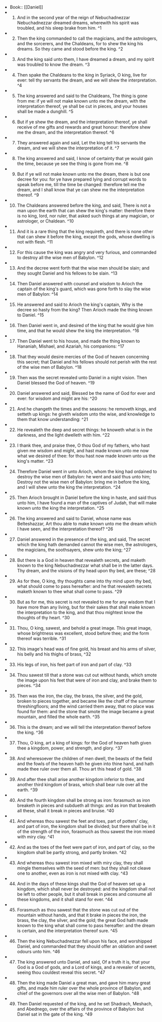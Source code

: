 - Book:: [[Daniel]]
- 1. And in the second year of the reign of Nebuchadnezzar Nebuchadnezzar dreamed dreams, wherewith his spirit was troubled, and his sleep brake from him. ^1
- 2. Then the king commanded to call the magicians, and the astrologers, and the sorcerers, and the Chaldeans, for to shew the king his dreams. So they came and stood before the king. ^2
- 3. And the king said unto them, I have dreamed a dream, and my spirit was troubled to know the dream. ^3
- 4. Then spake the Chaldeans to the king in Syriack, O king, live for ever: tell thy servants the dream, and we will shew the interpretation. ^4
- 5. The king answered and said to the Chaldeans, The thing is gone from me: if ye will not make known unto me the dream, with the interpretation thereof, ye shall be cut in pieces, and your houses shall be made a dunghill. ^5
- 6. But if ye shew the dream, and the interpretation thereof, ye shall receive of me gifts and rewards and great honour: therefore shew me the dream, and the interpretation thereof. ^6
- 7. They answered again and said, Let the king tell his servants the dream, and we will shew the interpretation of it. ^7
- 8. The king answered and said, I know of certainty that ye would gain the time, because ye see the thing is gone from me. ^8
- 9. But if ye will not make known unto me the dream, there is but one decree for you: for ye have prepared lying and corrupt words to speak before me, till the time be changed: therefore tell me the dream, and I shall know that ye can shew me the interpretation thereof. ^9
- 10. The Chaldeans answered before the king, and said, There is not a man upon the earth that can shew the king's matter: therefore there is no king, lord, nor ruler, that asked such things at any magician, or astrologer, or Chaldean. ^10
- 11. And it is a rare thing that the king requireth, and there is none other that can shew it before the king, except the gods, whose dwelling is not with flesh. ^11
- 12. For this cause the king was angry and very furious, and commanded to destroy all the wise men of Babylon. ^12
- 13. And the decree went forth that the wise men should be slain; and they sought Daniel and his fellows to be slain. ^13
- 14. Then Daniel answered with counsel and wisdom to Arioch the captain of the king's guard, which was gone forth to slay the wise men of Babylon: ^14
- 15. He answered and said to Arioch the king's captain, Why is the decree so hasty from the king? Then Arioch made the thing known to Daniel. ^15
- 16. Then Daniel went in, and desired of the king that he would give him time, and that he would shew the king the interpretation. ^16
- 17. Then Daniel went to his house, and made the thing known to Hananiah, Mishael, and Azariah, his companions: ^17
- 18. That they would desire mercies of the God of heaven concerning this secret; that Daniel and his fellows should not perish with the rest of the wise men of Babylon. ^18
- 19. Then was the secret revealed unto Daniel in a night vision. Then Daniel blessed the God of heaven. ^19
- 20. Daniel answered and said, Blessed be the name of God for ever and ever: for wisdom and might are his: ^20
- 21. And he changeth the times and the seasons: he removeth kings, and setteth up kings: he giveth wisdom unto the wise, and knowledge to them that know understanding: ^21
- 22. He revealeth the deep and secret things: he knoweth what is in the darkness, and the light dwelleth with him. ^22
- 23. I thank thee, and praise thee, O thou God of my fathers, who hast given me wisdom and might, and hast made known unto me now what we desired of thee: for thou hast now made known unto us the king's matter. ^23
- 24. Therefore Daniel went in unto Arioch, whom the king had ordained to destroy the wise men of Babylon: he went and said thus unto him; Destroy not the wise men of Babylon: bring me in before the king, and I will shew unto the king the interpretation. ^24
- 25. Then Arioch brought in Daniel before the king in haste, and said thus unto him, I have found a man of the captives of Judah, that will make known unto the king the interpretation. ^25
- 26. The king answered and said to Daniel, whose name was Belteshazzar, Art thou able to make known unto me the dream which I have seen, and the interpretation thereof? ^26
- 27. Daniel answered in the presence of the king, and said, The secret which the king hath demanded cannot the wise men, the astrologers, the magicians, the soothsayers, shew unto the king; ^27
- 28. But there is a God in heaven that revealeth secrets, and maketh known to the king Nebuchadnezzar what shall be in the latter days. Thy dream, and the visions of thy head upon thy bed, are these; ^28
- 29. As for thee, O king, thy thoughts came into thy mind upon thy bed, what should come to pass hereafter: and he that revealeth secrets maketh known to thee what shall come to pass. ^29
- 30. But as for me, this secret is not revealed to me for any wisdom that I have more than any living, but for their sakes that shall make known the interpretation to the king, and that thou mightest know the thoughts of thy heart. ^30
- 31. Thou, O king, sawest, and behold a great image. This great image, whose brightness was excellent, stood before thee; and the form thereof was terrible. ^31
- 32. This image's head was of fine gold, his breast and his arms of silver, his belly and his thighs of brass, ^32
- 33. His legs of iron, his feet part of iron and part of clay. ^33
- 34. Thou sawest till that a stone was cut out without hands, which smote the image upon his feet that were of iron and clay, and brake them to pieces. ^34
- 35. Then was the iron, the clay, the brass, the silver, and the gold, broken to pieces together, and became like the chaff of the summer threshingfloors; and the wind carried them away, that no place was found for them: and the stone that smote the image became a great mountain, and filled the whole earth. ^35
- 36. This is the dream; and we will tell the interpretation thereof before the king. ^36
- 37. Thou, O king, art a king of kings: for the God of heaven hath given thee a kingdom, power, and strength, and glory. ^37
- 38. And wheresoever the children of men dwell, the beasts of the field and the fowls of the heaven hath he given into thine hand, and hath made thee ruler over them all. Thou art this head of gold. ^38
- 39. And after thee shall arise another kingdom inferior to thee, and another third kingdom of brass, which shall bear rule over all the earth. ^39
- 40. And the fourth kingdom shall be strong as iron: forasmuch as iron breaketh in pieces and subdueth all things: and as iron that breaketh all these, shall it break in pieces and bruise. ^40
- 41. And whereas thou sawest the feet and toes, part of potters' clay, and part of iron, the kingdom shall be divided; but there shall be in it of the strength of the iron, forasmuch as thou sawest the iron mixed with miry clay. ^41
- 42. And as the toes of the feet were part of iron, and part of clay, so the kingdom shall be partly strong, and partly broken. ^42
- 43. And whereas thou sawest iron mixed with miry clay, they shall mingle themselves with the seed of men: but they shall not cleave one to another, even as iron is not mixed with clay. ^43
- 44. And in the days of these kings shall the God of heaven set up a kingdom, which shall never be destroyed: and the kingdom shall not be left to other people, but it shall break in pieces and consume all these kingdoms, and it shall stand for ever. ^44
- 45. Forasmuch as thou sawest that the stone was cut out of the mountain without hands, and that it brake in pieces the iron, the brass, the clay, the silver, and the gold; the great God hath made known to the king what shall come to pass hereafter: and the dream is certain, and the interpretation thereof sure. ^45
- 46. Then the king Nebuchadnezzar fell upon his face, and worshipped Daniel, and commanded that they should offer an oblation and sweet odours unto him. ^46
- 47. The king answered unto Daniel, and said, Of a truth it is, that your God is a God of gods, and a Lord of kings, and a revealer of secrets, seeing thou couldest reveal this secret. ^47
- 48. Then the king made Daniel a great man, and gave him many great gifts, and made him ruler over the whole province of Babylon, and chief of the governors over all the wise men of Babylon. ^48
- 49. Then Daniel requested of the king, and he set Shadrach, Meshach, and Abednego, over the affairs of the province of Babylon: but Daniel sat in the gate of the king. ^49
